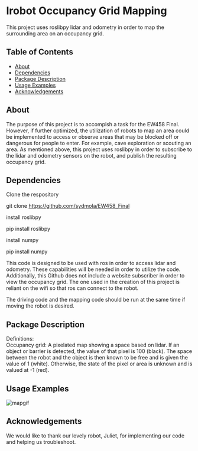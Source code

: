 # Irobot Occupancy Grid Mapping

This project uses roslibpy lidar and odometry in order to map the surrounding area on an occupancy grid.

## Table of Contents

- [About](#about)
- [Dependencies](#dependencies)
- [Package Description](#packagedescription)
- [Usage Examples](#usageexamples)
- [Acknowledgements](#acknowledgements)
  

## About

The purpose of this project is to accompish a task for the EW458 Final. However, if further optimized, the utilization of robots to map an area could be implemented to access or observe areas that may be blocked off or dangerous for people to enter. For example, cave exploration or scouting an area. 
As mentioned above, this project uses roslibpy in order to subscribe to the lidar and odometry sensors on the robot, and publish the resulting occupancy grid.


## Dependencies

Clone the respository  

git clone https://github.com/sydmola/EW458_Final  

install roslibpy  

  pip install roslibpy  

install numpy  

  pip install numpy  
  

This code is designed to be used with ros in order to access lidar and odometry. These capabilities will be needed in order to utilize the code. Additionally, this Github does not include a website subscriber in order to view the occupancy grid. The one used in the creation of this project is reliant on the wifi so that ros can connect to the robot.  


The driving code and the mapping code should be run at the same time if moving the robot is desired.

## Package Description

Definitions:  
Occupancy grid: A pixelated map showing a space based on lidar. If an object or barrier is detected, the value of that pixel is 100 (black). The space between the robot and the object is then known to be free and is given the value of 1 (white). Otherwise, the state of the pixel or area is unknown and is valued at -1 (red).


## Usage Examples

![mapgif](https://github.com/sydmola/EW458_Final/docs/BCF_map1.gif) 


## Acknowledgements

We would like to thank our lovely robot, Juliet, for implementing our code and helping us troubleshoot.
